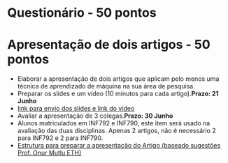 # Questionário - 50 pontos

# Apresentação de dois artigos - 50 pontos

* Elaborar a apresentação de dois artigos que aplicam pelo menos uma técnica de aprendizado de máquina na sua área de pesquisa.
* Preparar os slides e um vídeo (10 minutos para cada artigo).**Prazo: 21 Junho**
* [link para envio dos slides e link do video](https://forms.gle/rUdnDvUpSgNtasxS9)
* Avaliar a apresentação de 3 colegas.**Prazo: 30 Junho**
* Alunos matriculados em INF792 e INF790, este item será usado na avaliação das duas disciplinas. Apenas 2 artigos, não é necessário 2 para INF792 e 2 para INF790.
* [Estrutura para preparar a apresentação do Artigo (baseado sugestões Prof. Onur Mutlu ETH)](https://github.com/arduinoufv/INF790/blob/main/INF790_rot.pdf)

